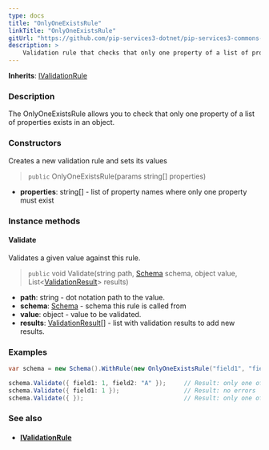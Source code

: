 ```yaml
---
type: docs
title: "OnlyOneExistsRule"
linkTitle: "OnlyOneExistsRule"
gitUrl: "https://github.com/pip-services3-dotnet/pip-services3-commons-dotnet"
description: >
    Validation rule that checks that only one property of a list of properties exists in an object.
---
```


**Inherits**: [IValidationRule](../ivalidation_rule)

### Description

The OnlyOneExistsRule allows you to check that only one property of a list of properties exists in an object.

### Constructors
Creates a new validation rule and sets its values

> `public` OnlyOneExistsRule(params string[] properties)

- **properties**: string[] - list of property names where only one property must exist

### Instance methods

#### Validate
Validates a given value against this rule.

> `public` void Validate(string path, [Schema](../schema) schema, object value, List<[ValidationResult](../validation_result)> results)

- **path**: string - dot notation path to the value.
- **schema**: [Schema](../schema) - schema this rule is called from
- **value**: object - value to be validated.
- **results**: [ValidationResult](../validation_result)[] - list with validation results to add new results.


### Examples

```cs
var schema = new Schema().WithRule(new OnlyOneExistsRule("field1", "field2"));

schema.Validate({ field1: 1, field2: "A" });     // Result: only one of properties field1, field2 must exist
schema.Validate({ field1: 1 });                  // Result: no errors
schema.Validate({ });                            // Result: only one of properties field1, field2 must exist

```

### See also
- #### [IValidationRule](../ivalidation_rule)
